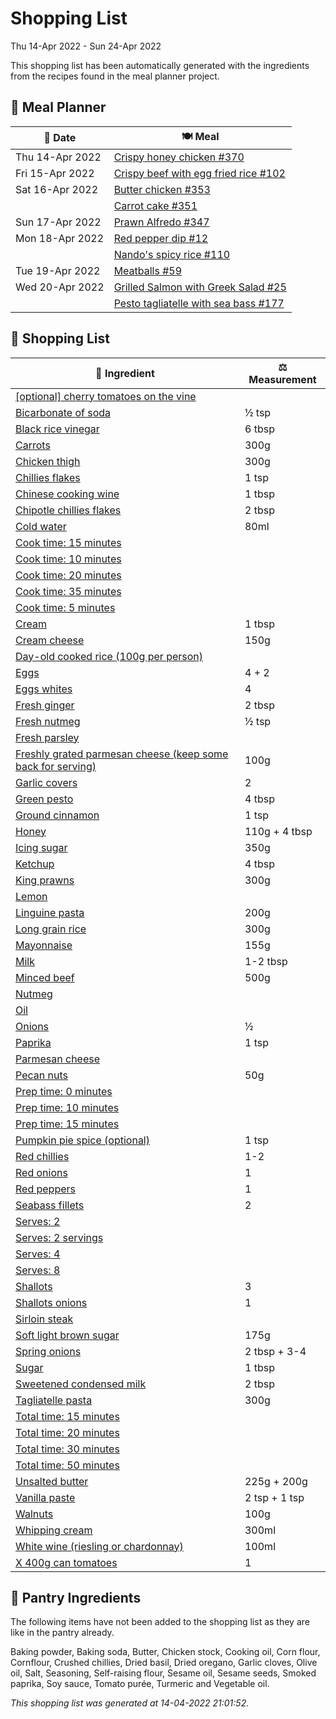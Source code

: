 # Shopping List

Thu 14-Apr 2022 - Sun 24-Apr 2022

This shopping list has been automatically generated with the ingredients from the recipes found in the meal planner project.

## 📅 Meal Planner

|📅 Date| 🍽️ Meal|
|----|----|
|Thu 14-Apr 2022|[Crispy honey chicken #370](https://github.com/jcallaghan/The-Cookbook/issues/370)|
|Fri 15-Apr 2022|[Crispy beef with egg fried rice #102](https://github.com/jcallaghan/The-Cookbook/issues/102)|
|Sat 16-Apr 2022|[Butter chicken #353](https://github.com/jcallaghan/The-Cookbook/issues/353)|
||[Carrot cake #351](https://github.com/jcallaghan/The-Cookbook/issues/351)|
|Sun 17-Apr 2022|[Prawn Alfredo #347](https://github.com/jcallaghan/The-Cookbook/issues/347)|
|Mon 18-Apr 2022|[Red pepper dip #12](https://github.com/jcallaghan/The-Cookbook/issues/12)|
||[Nando's spicy rice #110](https://github.com/jcallaghan/The-Cookbook/issues/110)|
|Tue 19-Apr 2022|[Meatballs #59](https://github.com/jcallaghan/The-Cookbook/issues/59)|
|Wed 20-Apr 2022|[Grilled Salmon with Greek Salad #25](https://github.com/jcallaghan/The-Cookbook/issues/25)|
||[Pesto tagliatelle with sea bass #177](https://github.com/jcallaghan/The-Cookbook/issues/177)|

## 🛒 Shopping List

| 🍌 Ingredient| ⚖️ Measurement|
|----------|-----------|
|[[optional] cherry tomatoes on the vine](https://www.sainsburys.co.uk/gol-ui/SearchResults/[optional]%20cherry%20tomatoes%20on%20the%20vine)||
|[Bicarbonate of soda](https://www.sainsburys.co.uk/gol-ui/SearchResults/Bicarbonate%20of%20soda)|½ tsp|
|[Black rice vinegar](https://www.sainsburys.co.uk/gol-ui/SearchResults/Black%20rice%20vinegar)|6 tbsp|
|[Carrots](https://www.sainsburys.co.uk/gol-ui/SearchResults/Carrots)|300g|
|[Chicken thigh](https://www.sainsburys.co.uk/gol-ui/SearchResults/Chicken%20thigh)|300g|
|[Chillies flakes](https://www.sainsburys.co.uk/gol-ui/SearchResults/Chillies%20flakes)|1 tsp|
|[Chinese cooking wine](https://www.sainsburys.co.uk/gol-ui/SearchResults/Chinese%20cooking%20wine)|1 tbsp|
|[Chipotle chillies flakes](https://www.sainsburys.co.uk/gol-ui/SearchResults/Chipotle%20chillies%20flakes)|2 tbsp|
|[Cold water](https://www.sainsburys.co.uk/gol-ui/SearchResults/Cold%20water)|80ml|
|[Cook time:  15 minutes](https://www.sainsburys.co.uk/gol-ui/SearchResults/Cook%20time:%20%2015%20minutes)||
|[Cook time: 10 minutes](https://www.sainsburys.co.uk/gol-ui/SearchResults/Cook%20time:%2010%20minutes)||
|[Cook time: 20 minutes](https://www.sainsburys.co.uk/gol-ui/SearchResults/Cook%20time:%2020%20minutes)||
|[Cook time: 35 minutes](https://www.sainsburys.co.uk/gol-ui/SearchResults/Cook%20time:%2035%20minutes)||
|[Cook time: 5 minutes](https://www.sainsburys.co.uk/gol-ui/SearchResults/Cook%20time:%205%20minutes)||
|[Cream](https://www.sainsburys.co.uk/gol-ui/SearchResults/Cream)|1 tbsp|
|[Cream cheese](https://www.sainsburys.co.uk/gol-ui/SearchResults/Cream%20cheese)|150g|
|[Day-old cooked rice (100g per person)](https://www.sainsburys.co.uk/gol-ui/SearchResults/Day-old%20cooked%20rice%20(100g%20per%20person))||
|[Eggs](https://www.sainsburys.co.uk/gol-ui/SearchResults/Eggs)|4 + 2|
|[Eggs whites](https://www.sainsburys.co.uk/gol-ui/SearchResults/Eggs%20whites)|4|
|[Fresh ginger](https://www.sainsburys.co.uk/gol-ui/SearchResults/Fresh%20ginger)|2 tbsp|
|[Fresh nutmeg](https://www.sainsburys.co.uk/gol-ui/SearchResults/Fresh%20nutmeg)|½ tsp|
|[Fresh parsley](https://www.sainsburys.co.uk/gol-ui/SearchResults/Fresh%20parsley)||
|[Freshly grated parmesan cheese (keep some back for serving)](https://www.sainsburys.co.uk/gol-ui/SearchResults/Freshly%20grated%20parmesan%20cheese%20(keep%20some%20back%20for%20serving))|100g|
|[Garlic covers](https://www.sainsburys.co.uk/gol-ui/SearchResults/Garlic%20covers)|2|
|[Green pesto](https://www.sainsburys.co.uk/gol-ui/SearchResults/Green%20pesto)|4 tbsp|
|[Ground cinnamon](https://www.sainsburys.co.uk/gol-ui/SearchResults/Ground%20cinnamon)|1 tsp|
|[Honey](https://www.sainsburys.co.uk/gol-ui/SearchResults/Honey)|110g + 4 tbsp|
|[Icing sugar](https://www.sainsburys.co.uk/gol-ui/SearchResults/Icing%20sugar)|350g|
|[Ketchup](https://www.sainsburys.co.uk/gol-ui/SearchResults/Ketchup)|4 tbsp|
|[King prawns](https://www.sainsburys.co.uk/gol-ui/SearchResults/King%20prawns)|300g|
|[Lemon](https://www.sainsburys.co.uk/gol-ui/SearchResults/Lemon)||
|[Linguine pasta](https://www.sainsburys.co.uk/gol-ui/SearchResults/Linguine%20pasta)|200g|
|[Long grain rice](https://www.sainsburys.co.uk/gol-ui/SearchResults/Long%20grain%20rice)|300g|
|[Mayonnaise](https://www.sainsburys.co.uk/gol-ui/SearchResults/Mayonnaise)|155g|
|[Milk](https://www.sainsburys.co.uk/gol-ui/SearchResults/Milk)|1-2 tbsp|
|[Minced beef](https://www.sainsburys.co.uk/gol-ui/SearchResults/Minced%20beef)|500g|
|[Nutmeg](https://www.sainsburys.co.uk/gol-ui/SearchResults/Nutmeg)||
|[Oil](https://www.sainsburys.co.uk/gol-ui/SearchResults/Oil)||
|[Onions](https://www.sainsburys.co.uk/gol-ui/SearchResults/Onions)|½|
|[Paprika](https://www.sainsburys.co.uk/gol-ui/SearchResults/Paprika)|1 tsp|
|[Parmesan cheese](https://www.sainsburys.co.uk/gol-ui/SearchResults/Parmesan%20cheese)||
|[Pecan nuts](https://www.sainsburys.co.uk/gol-ui/SearchResults/Pecan%20nuts)|50g|
|[Prep time: 0 minutes](https://www.sainsburys.co.uk/gol-ui/SearchResults/Prep%20time:%200%20minutes)||
|[Prep time: 10 minutes](https://www.sainsburys.co.uk/gol-ui/SearchResults/Prep%20time:%2010%20minutes)||
|[Prep time: 15 minutes](https://www.sainsburys.co.uk/gol-ui/SearchResults/Prep%20time:%2015%20minutes)||
|[Pumpkin pie spice (optional)](https://www.sainsburys.co.uk/gol-ui/SearchResults/Pumpkin%20pie%20spice%20(optional))|1 tsp|
|[Red chillies](https://www.sainsburys.co.uk/gol-ui/SearchResults/Red%20chillies)|1-2|
|[Red onions](https://www.sainsburys.co.uk/gol-ui/SearchResults/Red%20onions)|1|
|[Red peppers](https://www.sainsburys.co.uk/gol-ui/SearchResults/Red%20peppers)|1|
|[Seabass fillets](https://www.sainsburys.co.uk/gol-ui/SearchResults/Seabass%20fillets)|2|
|[Serves: 2](https://www.sainsburys.co.uk/gol-ui/SearchResults/Serves:%202)||
|[Serves: 2 servings](https://www.sainsburys.co.uk/gol-ui/SearchResults/Serves:%202%20servings)||
|[Serves: 4](https://www.sainsburys.co.uk/gol-ui/SearchResults/Serves:%204)||
|[Serves: 8](https://www.sainsburys.co.uk/gol-ui/SearchResults/Serves:%208)||
|[Shallots](https://www.sainsburys.co.uk/gol-ui/SearchResults/Shallots)|3|
|[Shallots onions](https://www.sainsburys.co.uk/gol-ui/SearchResults/Shallots%20onions)|1|
|[Sirloin steak](https://www.sainsburys.co.uk/gol-ui/SearchResults/Sirloin%20steak)||
|[Soft light brown sugar](https://www.sainsburys.co.uk/gol-ui/SearchResults/Soft%20light%20brown%20sugar)|175g|
|[Spring onions](https://www.sainsburys.co.uk/gol-ui/SearchResults/Spring%20onions)|2 tbsp + 3-4|
|[Sugar](https://www.sainsburys.co.uk/gol-ui/SearchResults/Sugar)|1 tbsp|
|[Sweetened condensed milk](https://www.sainsburys.co.uk/gol-ui/SearchResults/Sweetened%20condensed%20milk)|2 tbsp|
|[Tagliatelle pasta](https://www.sainsburys.co.uk/gol-ui/SearchResults/Tagliatelle%20pasta)|300g|
|[Total time: 15 minutes](https://www.sainsburys.co.uk/gol-ui/SearchResults/Total%20time:%2015%20minutes)||
|[Total time: 20 minutes](https://www.sainsburys.co.uk/gol-ui/SearchResults/Total%20time:%2020%20minutes)||
|[Total time: 30 minutes](https://www.sainsburys.co.uk/gol-ui/SearchResults/Total%20time:%2030%20minutes)||
|[Total time: 50 minutes](https://www.sainsburys.co.uk/gol-ui/SearchResults/Total%20time:%2050%20minutes)||
|[Unsalted butter](https://www.sainsburys.co.uk/gol-ui/SearchResults/Unsalted%20butter)|225g + 200g|
|[Vanilla paste](https://www.sainsburys.co.uk/gol-ui/SearchResults/Vanilla%20paste)|2 tsp + 1 tsp|
|[Walnuts](https://www.sainsburys.co.uk/gol-ui/SearchResults/Walnuts)|100g|
|[Whipping cream](https://www.sainsburys.co.uk/gol-ui/SearchResults/Whipping%20cream)|300ml|
|[White wine (riesling or chardonnay)](https://www.sainsburys.co.uk/gol-ui/SearchResults/White%20wine%20(riesling%20or%20chardonnay))|100ml|
|[X 400g can tomatoes](https://www.sainsburys.co.uk/gol-ui/SearchResults/X%20400g%20can%20tomatoes)|1|

## 🏪 Pantry Ingredients

The following items have not been added to the shopping list as they are like in the pantry already.

Baking powder, Baking soda, Butter, Chicken stock, Cooking oil, Corn flour, Cornflour, Crushed chillies, Dried basil, Dried oregano, Garlic cloves, Olive oil, Salt, Seasoning, Self-raising flour, Sesame oil, Sesame seeds, Smoked paprika, Soy sauce, Tomato purée, Turmeric and Vegetable oil.


_This shopping list was generated at 14-04-2022 21:01:52._